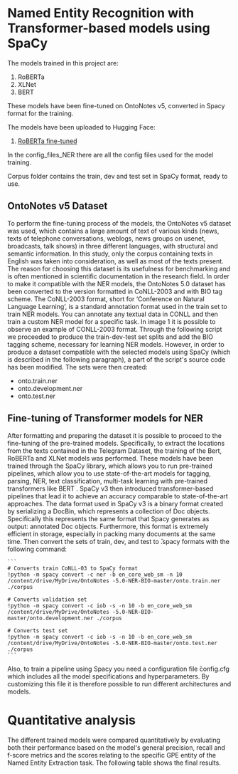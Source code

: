# Named Entity Recognition with Transformer-based models using SpaCy

The models trained in this project are: 
1. RoBERTa
2. XLNet  
3. BERT

These models have been fine-tuned on OntoNotes v5, converted in Spacy format for the training.

The models have been uploaded to Hugging Face:

1. [RoBERTa fine-tuned](https://huggingface.co/nicoladisabato/en_roberta_fine_tuned_ner)


In the config_files_NER there are all the config files used for the model training.

Corpus folder contains the train, dev and test set in SpaCy format, ready to use.


## OntoNotes v5 Dataset
To perform the fine-tuning process of the models, the OntoNotes v5 dataset was used, which contains a large amount of text of various kinds (news, texts of telephone conversations, weblogs, news groups on usenet, broadcasts, talk shows) in three different languages, with structural and semantic information. In this study, only the corpus containing texts in English was taken into consideration, as well as most of the texts present. The reason for choosing this dataset is its usefulness for benchmarking and is often mentioned in scientific documentation in the research field.
In order to make it compatible with the NER models, the OntoNotes 5.0 dataset has been converted to the version formatted in CoNLL-2003 and with BIO tag scheme. The CoNLL-2003 format, short for ‘Conference on Natural Language Learning’, is a standard annotation format used in the train set to train NER models. You can annotate any textual data in CONLL and then train a custom NER model for a specific task. In image 1 it is possible to observe an example of CONLL-2003 format.
Through the following script we proceeded to produce the train-dev-test set splits and add the BIO tagging scheme, necessary for learning NER models. However, in order to produce a dataset compatible with the selected models using SpaCy (which is described in the following paragraph), a part of the script's source code has been modified. The sets were then created:
- onto.train.ner
- onto.development.ner
- onto.test.ner

## Fine-tuning of Transformer models for NER
After formatting and preparing the dataset it is possible to proceed to the fine-tuning of the pre-trained models. Specifically, to extract the locations from the texts contained in the Telegram Dataset, the training of the Bert, RoBERTa and XLNet models was performed.
These models have been trained through the SpaCy library, which allows you to run pre-trained pipelines, which allow you to use state-of-the-art models for tagging, parsing, NER, text classification, multi-task learning with pre-trained transformers like BERT .
SpaCy v3 then introduced transformer-based pipelines that lead it to achieve an accuracy comparable to state-of-the-art approaches.
The data format used in SpaCy v3 is a binary format created by serializing a DocBin, which represents a collection of Doc objects. Specifically this represents the same format that Spacy generates as output: annotated Doc objects. Furthermore, this format is extremely efficient in storage, especially in packing many documents at the same time.
Then convert the sets of train, dev, and test to ̄.spacy formats with the following command:


````
```
# Converts train CoNLL-03 to SpaCy format
!python -m spacy convert -c ner -b en_core_web_sm -n 10 /content/drive/MyDrive/OntoNotes -5.0-NER-BIO-master/onto.train.ner ./corpus

# Converts validation set
!python -m spacy convert -c iob -s -n 10 -b en_core_web_sm /content/drive/MyDrive/OntoNotes -5.0-NER-BIO-master/onto.development.ner ./corpus

# Converts test set
!python -m spacy convert -c iob -s -n 10 -b en_core_web_sm /content/drive/MyDrive/OntoNotes -5.0-NER-BIO-master/onto.test.ner ./corpus
```
````

Also, to train a pipeline using Spacy you need a configuration file ̄config.cfg which includes all the model specifications and hyperparameters. By customizing this file it is therefore possible to run different architectures and models.

# Quantitative analysis

The different trained models were compared quantitatively by evaluating both their performance based on the model's general precision, recall and f-score metrics and the scores relating to the specific GPE entity of the Named Entity Extraction task. The following table shows the final results.
